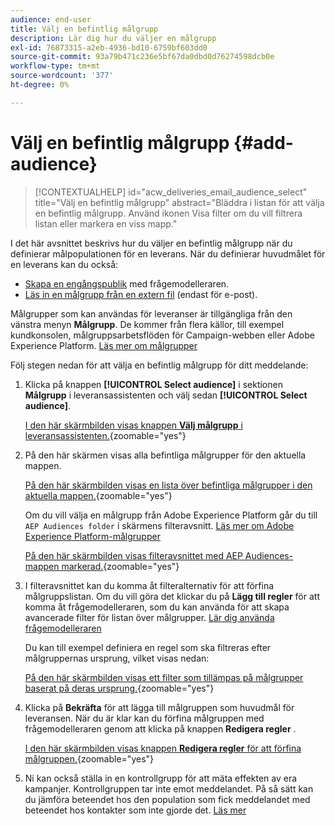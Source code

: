 ```yaml
---
audience: end-user
title: Välj en befintlig målgrupp
description: Lär dig hur du väljer en målgrupp
exl-id: 76873315-a2eb-4936-bd10-6759bf603dd0
source-git-commit: 93a79b471c236e5bf67da0dbd0d76274598dcb0e
workflow-type: tm+mt
source-wordcount: '377'
ht-degree: 0%

---
```


# Välj en befintlig målgrupp {#add-audience}

>[!CONTEXTUALHELP]
>id="acw_deliveries_email_audience_select"
>title="Välj en befintlig målgrupp"
>abstract="Bläddra i listan för att välja en befintlig målgrupp. Använd ikonen Visa filter om du vill filtrera listan eller markera en viss mapp."

I det här avsnittet beskrivs hur du väljer en befintlig målgrupp när du definierar målpopulationen för en leverans. När du definierar huvudmålet för en leverans kan du också:
* [Skapa en engångspublik](one-time-audience.md) med frågemodelleraren.
* [Läs in en målgrupp från en extern fil](file-audience.md) (endast för e-post).

Målgrupper som kan användas för leveranser är tillgängliga från den vänstra menyn **Målgrupp**. De kommer från flera källor, till exempel kundkonsolen, målgruppsarbetsflöden för Campaign-webben eller Adobe Experience Platform. [Läs mer om målgrupper](manage-audience.md)

Följ stegen nedan för att välja en befintlig målgrupp för ditt meddelande:

1. Klicka på knappen **[!UICONTROL Select audience]** i sektionen **Målgrupp** i leveransassistenten och välj sedan **[!UICONTROL Select audience]**.

   [I den här skärmbilden visas knappen **Välj målgrupp** i leveransassistenten.](assets/create-audience.png){zoomable="yes"}

1. På den här skärmen visas alla befintliga målgrupper för den aktuella mappen.

   [På den här skärmbilden visas en lista över befintliga målgrupper i den aktuella mappen.](assets/create-audience2.png){zoomable="yes"}

   Om du vill välja en målgrupp från Adobe Experience Platform går du till `AEP Audiences folder` i skärmens filteravsnitt. [Läs mer om Adobe Experience Platform-målgrupper](manage-audience.md#monitor)

   [På den här skärmbilden visas filteravsnittet med AEP Audiences-mappen markerad.](assets/select-audience-folder.png){zoomable="yes"}

1. I filteravsnittet kan du komma åt filteralternativ för att förfina målgruppslistan. Om du vill göra det klickar du på **Lägg till regler** för att komma åt frågemodelleraren, som du kan använda för att skapa avancerade filter för listan över målgrupper. [Lär dig använda frågemodelleraren](../query/query-modeler-overview.md)

   Du kan till exempel definiera en regel som ska filtreras efter målgruppernas ursprung, vilket visas nedan:

   [På den här skärmbilden visas ett filter som tillämpas på målgrupper baserat på deras ursprung.](assets/filter-on-aep-audience.png){zoomable="yes"}

1. Klicka på **Bekräfta** för att lägga till målgruppen som huvudmål för leveransen. När du är klar kan du förfina målgruppen med frågemodelleraren genom att klicka på knappen **Redigera regler** .

   [I den här skärmbilden visas knappen **Redigera regler** för att förfina målgruppen.](assets/refine-audience.png){zoomable="yes"}

1. Ni kan också ställa in en kontrollgrupp för att mäta effekten av era kampanjer. Kontrollgruppen tar inte emot meddelandet. På så sätt kan du jämföra beteendet hos den population som fick meddelandet med beteendet hos kontakter som inte gjorde det. [Läs mer](control-group.md)